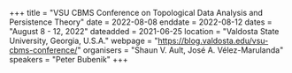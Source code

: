 +++
title = "VSU CBMS Conference on Topological Data Analysis and Persistence Theory"
date = 2022-08-08
enddate = 2022-08-12
dates = "August 8 - 12, 2022"
dateadded = 2021-06-25
location = "Valdosta State University, Georgia, U.S.A."
webpage = "https://blog.valdosta.edu/vsu-cbms-conference/"
organisers = "Shaun V. Ault, José A. Vélez-Marulanda"
speakers = "Peter Bubenik"
+++
